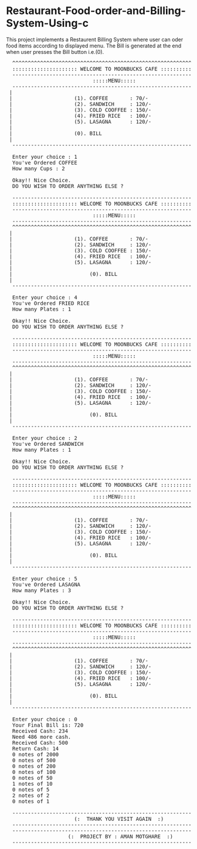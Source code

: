 # Restaurant-Food-order-and-Billing-System-Using-c
This project implements a Restaurent Billing System where user can oder food items according to displayed menu. The Bill is generated at the end when user presses the Bill button i.e.(0).
<pre>
  ^^^^^^^^^^^^^^^^^^^^^^^^^^^^^^^^^^^^^^^^^^^^^^^^^^^^^^^^^^^^^^^^^^^^^
  ::::::::::::::::::::: WELCOME TO MOONBUCKS CAFE :::::::::::::::::::::
  ---------------------------------------------------------------------
                            :::::MENU:::::
  ---------------------------------------------------------------------
 |                                                                     |
 |                    (1). COFFEE       : 70/-                         |
 |                    (2). SANDWICH     : 120/-                        |
 |                    (3). COLD COOFFEE : 150/-                        |
 |                    (4). FRIED RICE   : 100/-                        |
 |                    (5). LASAGNA      : 120/-                        |
 |                                                                     |
 |                    (0). BILL                                        |
 |                                                                     |
  ---------------------------------------------------------------------

  Enter your choice : 1
  You've Ordered COFFEE
  How many Cups : 2

  Okay!! Nice Choice.
  DO YOU WISH TO ORDER ANYTHING ELSE ?

  ---------------------------------------------------------------------
  ::::::::::::::::::::: WELCOME TO MOONBUCKS CAFE :::::::::::::::::::::
  ---------------------------------------------------------------------
                            :::::MENU:::::
  ---------------------------------------------------------------------
  ^^^^^^^^^^^^^^^^^^^^^^^^^^^^^^^^^^^^^^^^^^^^^^^^^^^^^^^^^^^^^^^^^^^^^
 |                                                                     |
 |                    (1). COFFEE       : 70/-                         |
 |                    (2). SANDWICH     : 120/-                        |
 |                    (3). COLD COOFFEE : 150/-                        |
 |                    (4). FRIED RICE   : 100/-                        |
 |                    (5). LASAGNA      : 120/-                        |
 |                                                                     |
 |                         (0). BILL                                   |
 |                                                                     |
  ---------------------------------------------------------------------

  Enter your choice : 4
  You've Ordered FRIED RICE
  How many Plates : 1

  Okay!! Nice Choice.
  DO YOU WISH TO ORDER ANYTHING ELSE ?

  ---------------------------------------------------------------------
  ::::::::::::::::::::: WELCOME TO MOONBUCKS CAFE :::::::::::::::::::::
  ---------------------------------------------------------------------
                            :::::MENU:::::
  ---------------------------------------------------------------------
  ^^^^^^^^^^^^^^^^^^^^^^^^^^^^^^^^^^^^^^^^^^^^^^^^^^^^^^^^^^^^^^^^^^^^^
 |                                                                     |
 |                    (1). COFFEE       : 70/-                         |
 |                    (2). SANDWICH     : 120/-                        |
 |                    (3). COLD COOFFEE : 150/-                        |
 |                    (4). FRIED RICE   : 100/-                        |
 |                    (5). LASAGNA      : 120/-                        |
 |                                                                     |
 |                         (0). BILL                                   |
 |                                                                     |
  ---------------------------------------------------------------------

  Enter your choice : 2
  You've Ordered SANDWICH
  How many Plates : 1

  Okay!! Nice Choice.
  DO YOU WISH TO ORDER ANYTHING ELSE ?

  ---------------------------------------------------------------------
  ::::::::::::::::::::: WELCOME TO MOONBUCKS CAFE :::::::::::::::::::::
  ---------------------------------------------------------------------
                            :::::MENU:::::
  ---------------------------------------------------------------------
  ^^^^^^^^^^^^^^^^^^^^^^^^^^^^^^^^^^^^^^^^^^^^^^^^^^^^^^^^^^^^^^^^^^^^^
 |                                                                     |
 |                    (1). COFFEE       : 70/-                         |
 |                    (2). SANDWICH     : 120/-                        |
 |                    (3). COLD COOFFEE : 150/-                        |
 |                    (4). FRIED RICE   : 100/-                        |
 |                    (5). LASAGNA      : 120/-                        |
 |                                                                     |
 |                         (0). BILL                                   |
 |                                                                     |
  ---------------------------------------------------------------------

  Enter your choice : 5
  You've Ordered LASAGNA
  How many Plates : 3

  Okay!! Nice Choice.
  DO YOU WISH TO ORDER ANYTHING ELSE ?

  ---------------------------------------------------------------------
  ::::::::::::::::::::: WELCOME TO MOONBUCKS CAFE :::::::::::::::::::::
  ---------------------------------------------------------------------
                            :::::MENU:::::
  ---------------------------------------------------------------------
  ^^^^^^^^^^^^^^^^^^^^^^^^^^^^^^^^^^^^^^^^^^^^^^^^^^^^^^^^^^^^^^^^^^^^^
 |                                                                     |
 |                    (1). COFFEE       : 70/-                         |
 |                    (2). SANDWICH     : 120/-                        |
 |                    (3). COLD COOFFEE : 150/-                        |
 |                    (4). FRIED RICE   : 100/-                        |
 |                    (5). LASAGNA      : 120/-                        |
 |                                                                     |
 |                         (0). BILL                                   |
 |                                                                     |
  ---------------------------------------------------------------------

  Enter your choice : 0
  Your Final Bill is: 720
  Received Cash: 234
  Need 486 more cash.
  Received Cash: 500
  Return Cash: 14
  0 notes of 2000
  0 notes of 500
  0 notes of 200
  0 notes of 100
  0 notes of 50
  1 notes of 10
  0 notes of 5
  2 notes of 2
  0 notes of 1

  ---------------------------------------------------------------------
                      (:  THANK YOU VISIT AGAIN  :)
  ---------------------------------------------------------------------
  ---------------------------------------------------------------------
                    (:  PROJECT BY : AMAN MOTGHARE  :)
  ---------------------------------------------------------------------
